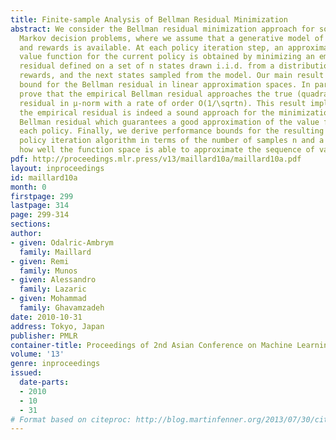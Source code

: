 ```yaml
---
title: Finite-sample Analysis of Bellman Residual Minimization
abstract: We consider the Bellman residual minimization approach for solving discounted
  Markov decision problems, where we assume that a generative model of the dynamics
  and rewards is available. At each policy iteration step, an approximation of the
  value function for the current policy is obtained by minimizing an empirical Bellman
  residual defined on a set of n states drawn i.i.d. from a distribution μ, the immediate
  rewards, and the next states sampled from the model. Our main result is a generalization
  bound for the Bellman residual in linear approximation spaces. In particular, we
  prove that the empirical Bellman residual approaches the true (quadratic) Bellman
  residual in μ-norm with a rate of order O(1/\sqrtn). This result implies that minimizing
  the empirical residual is indeed a sound approach for the minimization of the true
  Bellman residual which guarantees a good approximation of the value function for
  each policy. Finally, we derive performance bounds for the resulting approximate
  policy iteration algorithm in terms of the number of samples n and a measure of
  how well the function space is able to approximate the sequence of value functions.
pdf: http://proceedings.mlr.press/v13/maillard10a/maillard10a.pdf
layout: inproceedings
id: maillard10a
month: 0
firstpage: 299
lastpage: 314
page: 299-314
sections: 
author:
- given: Odalric-Ambrym
  family: Maillard
- given: Remi
  family: Munos
- given: Alessandro
  family: Lazaric
- given: Mohammad
  family: Ghavamzadeh
date: 2010-10-31
address: Tokyo, Japan
publisher: PMLR
container-title: Proceedings of 2nd Asian Conference on Machine Learning
volume: '13'
genre: inproceedings
issued:
  date-parts:
  - 2010
  - 10
  - 31
# Format based on citeproc: http://blog.martinfenner.org/2013/07/30/citeproc-yaml-for-bibliographies/
---
```

